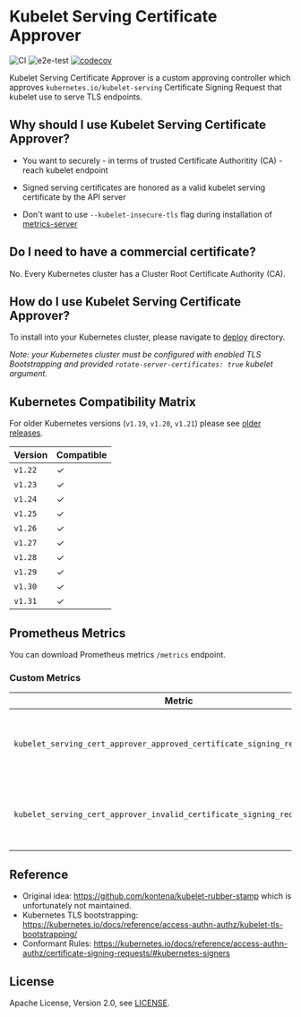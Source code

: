 # Kubelet Serving Certificate Approver

![CI](https://github.com/alex1989hu/kubelet-serving-cert-approver/workflows/build-and-test/badge.svg)
![e2e-test](https://github.com/alex1989hu/kubelet-serving-cert-approver/workflows/e2e-test/badge.svg)
[![codecov](https://codecov.io/gh/alex1989hu/kubelet-serving-cert-approver/branch/main/graph/badge.svg)](https://codecov.io/gh/alex1989hu/kubelet-serving-cert-approver)

Kubelet Serving Certificate Approver is a custom approving controller which approves `kubernetes.io/kubelet-serving` Certificate Signing Request that kubelet use to serve TLS endpoints.

## Why should I use Kubelet Serving Certificate Approver?

* You want to securely - in terms of trusted Certificate Authoritity (CA) - reach kubelet endpoint

* Signed serving certificates are honored as a valid kubelet serving certificate by the API server

* Don't want to use `--kubelet-insecure-tls` flag during installation of [metrics-server](https://github.com/kubernetes-sigs/metrics-server/)

## Do I need to have a commercial certificate?

No. Every Kubernetes cluster has a Cluster Root Certificate Authority (CA).

## How do I use Kubelet Serving Certificate Approver?

To install into your Kubernetes cluster, please navigate to [deploy](deploy) directory.

*Note: your Kubernetes cluster must be configured with enabled TLS Bootstrapping and provided `rotate-server-certificates: true` kubelet argument.*

## Kubernetes Compatibility Matrix

For older Kubernetes versions (`v1.19`, `v1.20`, `v1.21`) please see [older releases](https://github.com/alex1989hu/kubelet-serving-cert-approver/releases).

| Version        | Compatible |
| -------------- | ---------- |
| `v1.22`        | &check;    |
| `v1.23`        | &check;    |
| `v1.24`        | &check;    |
| `v1.25`        | &check;    |
| `v1.26`        | &check;    |
| `v1.27`        | &check;    |
| `v1.28`        | &check;    |
| `v1.29`        | &check;    |
| `v1.30`        | &check;    |
| `v1.31`        | &check;    |

## Prometheus Metrics

You can download Prometheus metrics `/metrics` endpoint.

### Custom Metrics

| Metric                                                                     | Description                                        |
| -------------------------------------------------------------------------- | -------------------------------------------------- |
| `kubelet_serving_cert_approver_approved_certificate_signing_request_count` | The number of approved Certificate Signing Request |
| `kubelet_serving_cert_approver_invalid_certificate_signing_request_count`  | The number of invalid Certificate Signing Request  |

## Reference

* Original idea: <https://github.com/kontena/kubelet-rubber-stamp> which is unfortunately not maintained.
* Kubernetes TLS bootstrapping: <https://kubernetes.io/docs/reference/access-authn-authz/kubelet-tls-bootstrapping/>
* Conformant Rules: <https://kubernetes.io/docs/reference/access-authn-authz/certificate-signing-requests/#kubernetes-signers>

## License

Apache License, Version 2.0, see [LICENSE](LICENSE).
